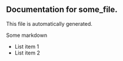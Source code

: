 ## Documentation for some_file.
This file is automatically generated.

Some markdown
* List item 1
* List item 2
